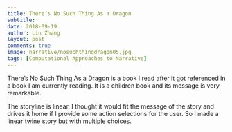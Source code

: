 ```yaml
---
title: There’s No Such Thing As a Dragon
subtitle:
date: 2018-09-19
author: Lin Zhang
layout: post
comments: true
image: narrative/nosuchthingdragon05.jpg
tags: [Computational Approaches to Narrative]
---
```


There’s No Such Thing As a Dragon is a book I read after it got referenced in a book I am currently reading. It is a children book and its message is very remarkable.

The storyline is linear. I thought it would fit the message of the story and drives it home if I provide some action selections for the user. So I made a linear twine story but with multiple choices.
